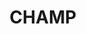 ---
pid: llb67
title: CHAMP
location_transcription: Phila Museum of Art
coordinates: "[-75.179985176063, 39.965148523748]"
zipcode: '19103'
gen_neighborhood: Center City
neighborhood: Rittenhouse Square,Avenue of The Arts,Logan Square,Fitler Square
outside_phl: 
age: '74'
age_range: 70+
instagram: 
image_file_name: llb_67.jpg
proposal_transcription: Statue of Joe Frazier
topic: Person,Sports
topic_summary: 0, 0
type: Sculpture Statue
keywords_other: 
credit: Scott Parker
image_labels: 
twitter: 
facebook: 
permalink: "/monuments/llb67/"
layout: item-page
---